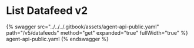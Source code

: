 # List Datafeed v2

{% swagger src="../../../.gitbook/assets/agent-api-public.yaml" path="/v5/datafeeds" method="get" expanded="true" fullWidth="true" %} agent-api-public.yaml {% endswagger %}
